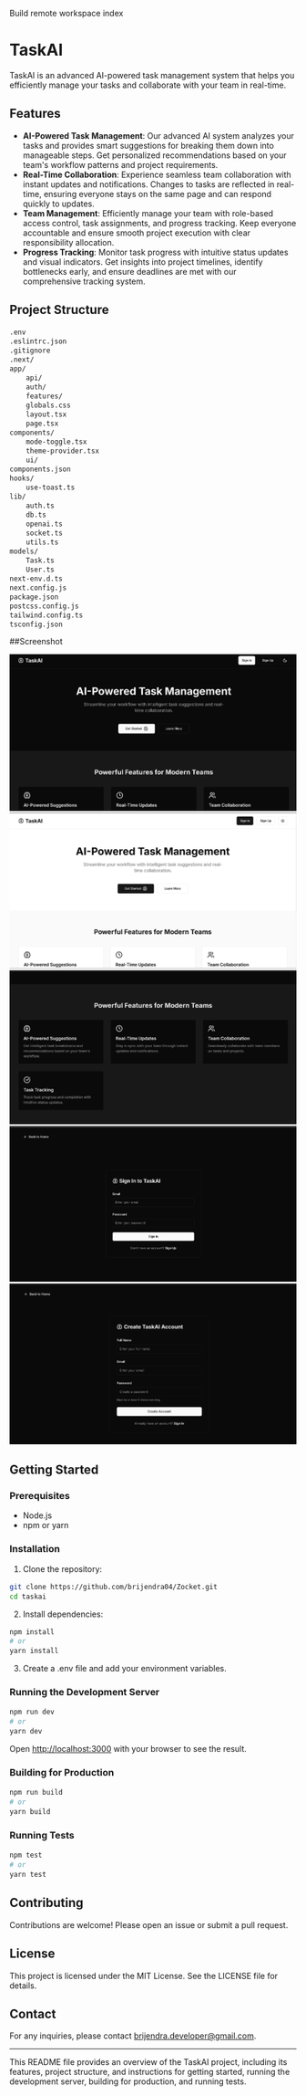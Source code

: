 Build remote workspace index

# TaskAI

TaskAI is an advanced AI-powered task management system that helps you efficiently manage your tasks and collaborate with your team in real-time.

## Features

- **AI-Powered Task Management**: Our advanced AI system analyzes your tasks and provides smart suggestions for breaking them down into manageable steps. Get personalized recommendations based on your team's workflow patterns and project requirements.
- **Real-Time Collaboration**: Experience seamless team collaboration with instant updates and notifications. Changes to tasks are reflected in real-time, ensuring everyone stays on the same page and can respond quickly to updates.
- **Team Management**: Efficiently manage your team with role-based access control, task assignments, and progress tracking. Keep everyone accountable and ensure smooth project execution with clear responsibility allocation.
- **Progress Tracking**: Monitor task progress with intuitive status updates and visual indicators. Get insights into project timelines, identify bottlenecks early, and ensure deadlines are met with our comprehensive tracking system.

## Project Structure

```
.env
.eslintrc.json
.gitignore
.next/
app/
	api/
	auth/
	features/
	globals.css
	layout.tsx
	page.tsx
components/
	mode-toggle.tsx
	theme-provider.tsx
	ui/
components.json
hooks/
	use-toast.ts
lib/
	auth.ts
	db.ts
	openai.ts
	socket.ts
	utils.ts
models/
	Task.ts
	User.ts
next-env.d.ts
next.config.js
package.json
postcss.config.js
tailwind.config.ts
tsconfig.json
```
##Screenshot

![alt text](image.png)
![alt text](image-4.png)
![alt text](image-1.png)
![alt text](image-2.png)
![alt text](image-3.png)
## Getting Started

### Prerequisites

- Node.js
- npm or yarn

### Installation

1. Clone the repository:

```sh
git clone https://github.com/brijendra04/Zocket.git
cd taskai
```

2. Install dependencies:

```sh
npm install
# or
yarn install
```

3. Create a .env file and add your environment variables.

### Running the Development Server

```sh
npm run dev
# or
yarn dev
```

Open [http://localhost:3000](http://localhost:3000) with your browser to see the result.

### Building for Production

```sh
npm run build
# or
yarn build
```

### Running Tests

```sh
npm test
# or
yarn test
```

## Contributing

Contributions are welcome! Please open an issue or submit a pull request.

## License

This project is licensed under the MIT License. See the LICENSE file for details.

## Contact

For any inquiries, please contact [brijendra.developer@gmail.com](mailto:brijendra.developer@gmail.com).

---

This README file provides an overview of the TaskAI project, including its features, project structure, and instructions for getting started, running the development server, building for production, and running tests.

